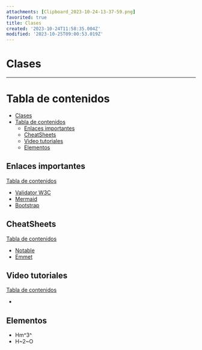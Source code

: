 ```yaml
---
attachments: [Clipboard_2023-10-24-13-37-59.png]
favorited: true
title: Clases
created: '2023-10-24T11:58:35.004Z'
modified: '2023-10-25T09:00:53.019Z'
---
```


# Clases
--------------

[//]: # (version: 1.0)
[//]: # (author: Izan Abramovici Cabrera)
[//]: # (date: 2023-10-24)



# Tabla de contenidos
- [Clases](#clases)
- [Tabla de contenidos](#tabla-de-contenidos)
  - [Enlaces importantes](#enlaces-importantes)
  - [CheatSheets](#cheatsheets)
  - [Video tutoriales](#video-tutoriales)
  - [Elementos](#elementos)

<div style="page-break-after: always;"></div>



## Enlaces importantes
[Tabla de contenidos](#tabla-de-contenidos)

  - [Validator W3C](https://validator.w3.org)
  - [Mermaid](https://mermaid.js.orgintro/)
  - [Bootstrap](https://github.com/twbs/bootstrap)


## CheatSheets
[Tabla de contenidos](#tabla-de-contenidos)

- [Notable](https://notable.app/staticpdfs/cheatsheet.pdf)
- [Emmet](https://docs.emmet.io/cheat-sheet/)

## Video tutoriales
[Tabla de contenidos](#tabla-de-contenidos)
- []()

## Elementos
- Hm^3^
- H~2~O



